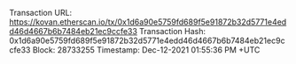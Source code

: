 Transaction URL: https://kovan.etherscan.io/tx/0x1d6a90e5759fd689f5e91872b32d5771e4edd46d4667b6b7484eb21ec9ccfe33
Transaction Hash: 0x1d6a90e5759fd689f5e91872b32d5771e4edd46d4667b6b7484eb21ec9ccfe33 
Block: 28733255
Timestamp: Dec-12-2021 01:55:36 PM +UTC
